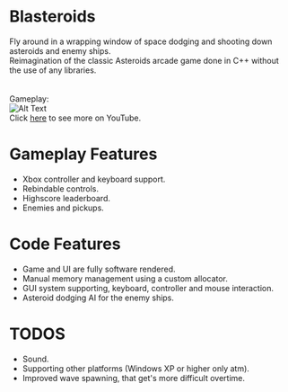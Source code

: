 # Blasteroids
Fly around in a wrapping window of space dodging and shooting down asteroids and enemy ships.\
Reimagination of the classic Asteroids arcade game done in C++ without the use of any libraries.\
\
\
Gameplay:\
![Alt Text](https://github.com/Lillu70/Assets/blob/main/blasteroids_gamplay.gif)\
Click [here](https://www.youtube.com/watch?v=vDoti8Nhkpw) to see more on YouTube.
# Gameplay Features
- Xbox controller and keyboard support.
- Rebindable controls.
- Highscore leaderboard.
- Enemies and pickups.
# Code Features
- Game and UI are fully software rendered.
- Manual memory management using a custom allocator.
- GUI system supporting, keyboard, controller and mouse interaction.
- Asteroid dodging AI for the enemy ships.
# TODOS
- Sound.
- Supporting other platforms (Windows XP or higher only atm).
- Improved wave spawning, that get's more difficult overtime.
